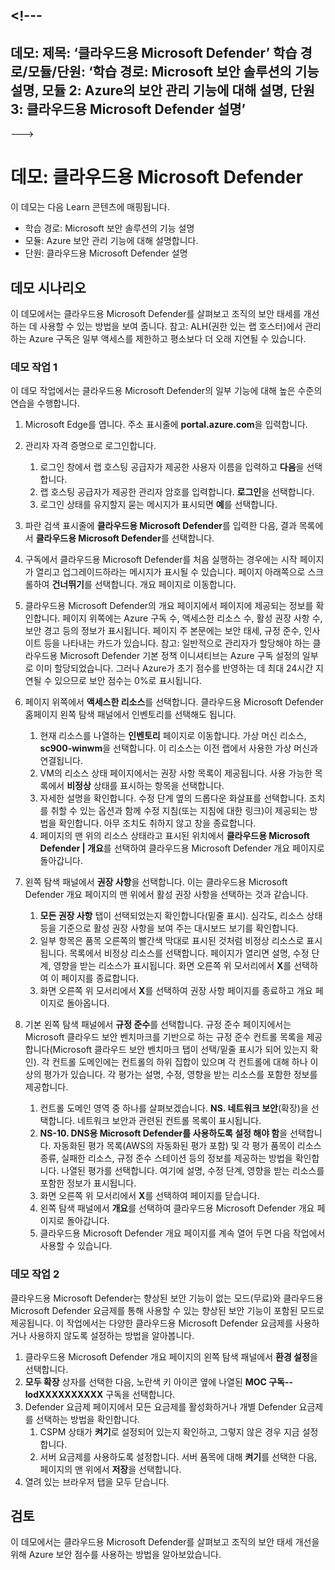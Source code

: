 <a name="---"></a><!---
---
데모: 제목: ‘클라우드용 Microsoft Defender’ 학습 경로/모듈/단원: ‘학습 경로: Microsoft 보안 솔루션의 기능 설명, 모듈 2: Azure의 보안 관리 기능에 대해 설명, 단원 3: 클라우드용 Microsoft Defender 설명’
---
--->

# <a name="demo-microsoft-defender-for-cloud"></a>데모: 클라우드용 Microsoft Defender

이 데모는 다음 Learn 콘텐츠에 매핑됩니다.

- 학습 경로: Microsoft 보안 솔루션의 기능 설명
- 모듈: Azure 보안 관리 기능에 대해 설명합니다.
- 단원: 클라우드용 Microsoft Defender 설명

## <a name="demo-scenario"></a>데모 시나리오

이 데모에서는 클라우드용 Microsoft Defender를 살펴보고 조직의 보안 태세를 개선하는 데 사용할 수 있는 방법을 보여 줍니다.  참고: ALH(권한 있는 랩 호스터)에서 관리하는 Azure 구독은 일부 액세스를 제한하고 평소보다 더 오래 지연될 수 있습니다.

### <a name="demo-task-1"></a>데모 작업 1

이 데모 작업에서는 클라우드용 Microsoft Defender의 일부 기능에 대해 높은 수준의 연습을 수행합니다.

1. Microsoft Edge를 엽니다. 주소 표시줄에 **portal.azure.com**을 입력합니다.
1. 관리자 자격 증명으로 로그인합니다.
    1. 로그인 창에서 랩 호스팅 공급자가 제공한 사용자 이름을 입력하고 **다음**을 선택합니다.
    1. 랩 호스팅 공급자가 제공한 관리자 암호를 입력합니다. **로그인**을 선택합니다.
    1. 로그인 상태를 유지할지 묻는 메시지가 표시되면 **예**를 선택합니다.

1. 파란 검색 표시줄에 **클라우드용 Microsoft Defender**를 입력한 다음, 결과 목록에서 **클라우드용 Microsoft Defender**를 선택합니다.

1. 구독에서 클라우드용 Microsoft Defender를 처음 실행하는 경우에는 시작 페이지가 열리고 업그레이드하라는 메시지가 표시될 수 있습니다.  페이지 아래쪽으로 스크롤하여 **건너뛰기**를 선택합니다.  개요 페이지로 이동합니다.

1. 클라우드용 Microsoft Defender의 개요 페이지에서 페이지에 제공되는 정보를 확인합니다.  페이지 위쪽에는 Azure 구독 수, 액세스한 리소스 수, 활성 권장 사항 수, 보안 경고 등의 정보가 표시됩니다.  페이지 주 본문에는 보안 태세, 규정 준수, 인사이트 등을 나타내는 카드가 있습니다.  참고: 일반적으로 관리자가 할당해야 하는 클라우드용 Microsoft Defender 기본 정책 이니셔티브는 Azure 구독 설정의 일부로 이미 할당되었습니다. 그러나 Azure가 초기 점수를 반영하는 데 최대 24시간 지연될 수 있으므로 보안 점수는 0%로 표시됩니다.

1. 페이지 위쪽에서 **액세스한 리소스**를 선택합니다.  클라우드용 Microsoft Defender 홈페이지 왼쪽 탐색 패널에서 인벤토리를 선택해도 됩니다.
    1. 현재 리소스를 나열하는 **인벤토리** 페이지로 이동합니다. 가상 머신 리소스, **sc900-winwm**을 선택합니다. 이 리소스는 이전 랩에서 사용한 가상 머신과 연결됩니다.
    1. VM의 리소스 상태 페이지에서는 권장 사항 목록이 제공됩니다.  사용 가능한 목록에서 **비정상** 상태를 표시하는 항목을 선택합니다.
    1. 자세한 설명을 확인합니다.  수정 단계 옆의 드롭다운 화살표를 선택합니다. 조치를 취할 수 있는 옵션과 함께 수정 지침(또는 지침에 대한 링크)이 제공되는 방법을 확인합니다.  아무 조치도 취하지 않고 창을 종료합니다.
    1. 페이지의 맨 위의 리소스 상태라고 표시된 위치에서 **클라우드용 Microsoft Defender | 개요**를 선택하여 클라우드용 Microsoft Defender 개요 페이지로 돌아갑니다.

1. 왼쪽 탐색 패널에서 **권장 사항**을 선택합니다.  이는 클라우드용 Microsoft Defender 개요 페이지의 맨 위에서 활성 권장 사항을 선택하는 것과 같습니다.
    1. **모든 권장 사항** 탭이 선택되었는지 확인합니다(밑줄 표시).  심각도, 리소스 상태 등을 기준으로 활성 권장 사항을 보여 주는 대시보드 보기를 확인합니다.
    1. 일부 항목은 품목 오른쪽의 빨간색 막대로 표시된 것처럼 비정상 리소스로 표시됩니다.  목록에서 비정상 리소스를 선택합니다.  페이지가 열리면 설명, 수정 단계, 영향을 받는 리소스가 표시됩니다. 화면 오른쪽 위 모서리에서 **X**를 선택하여 이 페이지를 종료합니다.
    1. 화면 오른쪽 위 모서리에서 **X**를 선택하여 권장 사항 페이지를 종료하고 개요 페이지로 돌아옵니다.

1. 기본 왼쪽 탐색 패널에서 **규정 준수**를 선택합니다. 규정 준수 페이지에서는 Microsoft 클라우드 보안 벤치마크를 기반으로 하는 규정 준수 컨트롤 목록을 제공합니다(Microsoft 클라우드 보안 벤치마크 탭이 선택/밑줄 표시가 되어 있는지 확인). 각 컨트롤 도메인에는 컨트롤의 하위 집합이 있으며 각 컨트롤에 대해 하나 이상의 평가가 있습니다. 각 평가는 설명, 수정, 영향을 받는 리소스를 포함한 정보를 제공합니다.
    1. 컨트롤 도메인 영역 중 하나를 살펴보겠습니다. **NS. 네트워크 보안**(확장)을 선택합니다. 네트워크 보안과 관련된 컨트롤 목록이 표시됩니다.
    1. **NS-10. DNS용 Microsoft Defender를 사용하도록 설정 해야 함**을 선택합니다. 자동화된 평가 목록(AWS의 자동화된 평가 포함) 및 각 평가 품목이 리소스 종류, 실패한 리소스, 규정 준수 스테이션 등의 정보를 제공하는 방법을 확인합니다. 나열된 평가를 선택합니다.  여기에 설명, 수정 단계, 영향을 받는 리소스를 포함한 정보가 표시됩니다.
    1. 화면 오른쪽 위 모서리에서 **X**를 선택하여 페이지를 닫습니다.
    1. 왼쪽 탐색 패널에서 **개요**를 선택하여 클라우드용 Microsoft Defender 개요 페이지로 돌아갑니다.
    1. 클라우드용 Microsoft Defender 개요 페이지를 계속 열어 두면 다음 작업에서 사용할 수 있습니다.

### <a name="demo-task-2"></a>데모 작업 2

클라우드용 Microsoft Defender는 향상된 보안 기능이 없는 모드(무료)와 클라우드용 Microsoft Defender 요금제를 통해 사용할 수 있는 향상된 보안 기능이 포함된 모드로 제공됩니다. 이 작업에서는 다양한 클라우드용 Microsoft Defender 요금제를 사용하거나 사용하지 않도록 설정하는 방법을 알아봅니다.

1. 클라우드용 Microsoft Defender 개요 페이지의 왼쪽 탐색 패널에서 **환경 설정**을 선택합니다.
1. **모두 확장** 상자를 선택한 다음, 노란색 키 아이콘 옆에 나열된 **MOC 구독--lodXXXXXXXXXX** 구독을 선택합니다.
1. Defender 요금제 페이지에서 모든 요금제를 활성화하거나 개별 Defender 요금제를 선택하는 방법을 확인합니다. 
    1. CSPM 상태가 **켜기**로 설정되어 있는지 확인하고, 그렇지 않은 경우 지금 설정합니다.  
    1. 서버 요금제를 사용하도록 설정합니다.  서버 품목에 대해 **켜기**를 선택한 다음, 페이지의 맨 위에서 **저장**을 선택합니다.
1. 열려 있는 브라우저 탭을 모두 닫습니다.

## <a name="review"></a>검토

이 데모에서는 클라우드용 Microsoft Defender를 살펴보고 조직의 보안 태세 개선을 위해 Azure 보안 점수를 사용하는 방법을 알아보았습니다.
